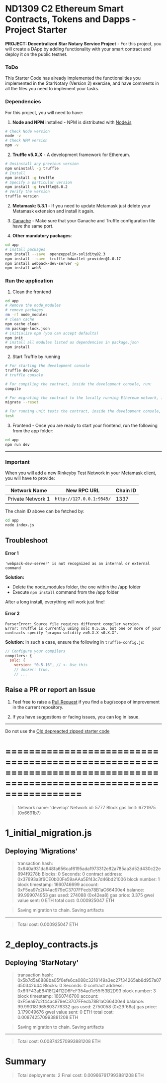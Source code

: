 # ND1309 C2 Ethereum Smart Contracts, Tokens and Dapps - Project Starter 
**PROJECT: Decentralized Star Notary Service Project** - For this project, you will create a DApp by adding functionality with your smart contract and deploy it on the public testnet.

### ToDo
This Starter Code has already implemented the functionalities you implemented in the StarNotary (Version 2) exercise, and have comments in all the files you need to implement your tasks.



### Dependencies
For this project, you will need to have:
1. **Node and NPM** installed - NPM is distributed with [Node.js](https://www.npmjs.com/get-npm)
```bash
# Check Node version
node -v
# Check NPM version
npm -v
```


2. **Truffle v5.X.X** - A development framework for Ethereum. 
```bash
# Unsinstall any previous version
npm uninstall -g truffle
# Install
npm install -g truffle
# Specify a particular version
npm install -g truffle@5.0.2
# Verify the version
truffle version
```


2. **Metamask: 5.3.1** - If you need to update Metamask just delete your Metamask extension and install it again.


3. [Ganache](https://www.trufflesuite.com/ganache) - Make sure that your Ganache and Truffle configuration file have the same port.


4. **Other mandatory packages**:
```bash
cd app
# install packages
npm install --save  openzeppelin-solidity@2.3
npm install --save  truffle-hdwallet-provider@1.0.17
npm install webpack-dev-server -g
npm install web3
```


### Run the application
1. Clean the frontend 
```bash
cd app
# Remove the node_modules  
# remove packages
rm -rf node_modules
# clean cache
npm cache clean
rm package-lock.json
# initialize npm (you can accept defaults)
npm init
# install all modules listed as dependencies in package.json
npm install
```


2. Start Truffle by running
```bash
# For starting the development console
truffle develop
# truffle console

# For compiling the contract, inside the development console, run:
compile

# For migrating the contract to the locally running Ethereum network, inside the development console
migrate --reset

# For running unit tests the contract, inside the development console, run:
test
```

3. Frontend - Once you are ready to start your frontend, run the following from the app folder:
```bash
cd app
npm run dev
```

---

### Important
When you will add a new Rinkeyby Test Network in your Metamask client, you will have to provide:

| Network Name | New RPC URL | Chain ID |
|---|---|---|
|Private Network 1|`http://127.0.0.1:9545/`|1337 |

The chain ID above can be fetched by:
```bash
cd app
node index.js
```

## Troubleshoot
#### Error 1 
```
'webpack-dev-server' is not recognized as an internal or external command
```
**Solution:**
- Delete the node_modules folder, the one within the /app folder
- Execute `npm install` command from the /app folder

After a long install, everything will work just fine!


#### Error 2
```
ParserError: Source file requires different compiler version. 
Error: Truffle is currently using solc 0.5.16, but one or more of your contracts specify "pragma solidity >=0.X.X <0.X.X".
```
**Solution:** In such a case, ensure the following in `truffle-config.js`:
```js
// Configure your compilers  
compilers: {    
  solc: {      
    version: "0.5.16", // <- Use this        
    // docker: true,
    // ...
```

## Raise a PR or report an Issue
1. Feel free to raise a [Pull Request](https://github.com/udacity/nd1309-p2-Decentralized-Star-Notary-Service-Starter-Code/pulls) if you find a bug/scope of improvement in the current repository. 

2. If you have suggestions or facing issues, you can log in issue. 

---

Do not use the [Old depreacted zipped starter code](https://s3.amazonaws.com/video.udacity-data.com/topher/2019/January/5c51c4c0_project-5-starter-code/project-5-starter-code.zip)

=====================================================================================================================
======================
> Network name:    'develop'
> Network id:      5777
> Block gas limit: 6721975 (0x6691b7)


1_initial_migration.js
======================

   Deploying 'Migrations'
   ----------------------
   > transaction hash:    0x640a931da648fa656caf6195adaf973312e82a785aa3d52d430c22e894f9278b
   > Blocks: 0            Seconds: 0
   > contract address:    0x37693a3f6CE0b00Fe59aAAa5Ef43c7d46bd21006
   > block number:        1
   > block timestamp:     1660746699
   > account:             0xF5ea97c2f44ac979eC3707FFecb78B1aC66400e4
   > balance:             99.999074953
   > gas used:            274088 (0x42ea8)
   > gas price:           3.375 gwei
   > value sent:          0 ETH
   > total cost:          0.000925047 ETH

   > Saving migration to chain.
   > Saving artifacts
   -------------------------------------
   > Total cost:         0.000925047 ETH


2_deploy_contracts.js
=====================

   Deploying 'StarNotary'
   ----------------------
   > transaction hash:    0x5b7d5a6888ba05f6efe6ca088c3218149a3ec27f34265ab8d957a07d50342b44
   > Blocks: 0            Seconds: 0
   > contract address:    0x6ffF43aE8418f24f12D6FcF354ad1e55f53B2D93
   > block number:        3
   > block timestamp:     1660746700
   > account:             0xF5ea97c2f44ac979eC3707FFecb78B1aC66400e4
   > balance:             99.990181965803776332
   > gas used:            2750058 (0x29f66a)
   > gas price:           3.179049676 gwei
   > value sent:          0 ETH
   > total cost:          0.008742570993881208 ETH

   > Saving migration to chain.
   > Saving artifacts
   -------------------------------------
   > Total cost:     0.008742570993881208 ETH

Summary
=======
> Total deployments:   2
> Final cost:          0.009667617993881208 ETH